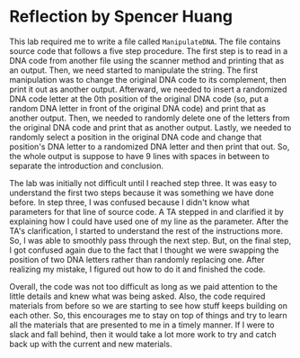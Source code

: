 # Reflection by Spencer Huang

This lab required me to write a file called `ManipulateDNA`. The file contains
source code that follows a five step procedure. The first step is to read in a
DNA code from another file using the scanner method and printing that as an
output. Then, we need started to manipulate the string. The first manipulation
was to change the original DNA code to its complement, then print it out as
another output. Afterward, we needed to insert a randomized DNA code letter at
the 0th position of the original DNA code (so, put a random DNA letter in front
of the original DNA code) and print that as another output. Then, we needed to
randomly delete one of the letters from the original DNA code and print that as
another output. Lastly, we needed to randomly select a position in the original
DNA code and change that position's DNA letter to a randomized DNA letter and
then print that out. So, the whole output is suppose to have 9 lines with
spaces in between to separate the introduction and conclusion.

The lab was initially not difficult until I reached step three. It was easy to
understand the first two steps because it was something we have done before. In
step three, I was confused because I didn't know what parameters for that line
of source code. A TA stepped in and clarified it by explaining how I could have
used one of my line as the parameter. After the TA's clarification, I started
to understand the rest of the instructions more. So, I was able to smoothly
pass through the next step. But, on the final step, I got confused again due to
the fact that I thought we were swapping the position of two DNA letters rather
than randomly replacing one. After realizing my mistake, I figured out how to do
it and finished the code.

Overall, the code was not too difficult as long as we paid attention to the
little details and knew what was being asked. Also, the code required materials
from before so we are starting to see how stuff keeps building on each other.
So, this encourages me to stay on top of things and try to learn all the
materials that are presented to me in a timely manner. If I were to slack and
fall behind, then it would take a lot more work to try and catch back up with
the current and new materials.

